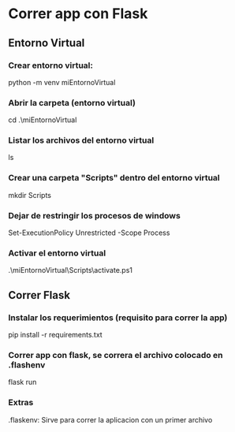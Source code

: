 # Correr app con Flask


## Entorno Virtual 
### Crear entorno virtual:
python -m venv miEntornoVirtual

### Abrir la carpeta (entorno virtual)
cd .\miEntornoVirtual

### Listar los archivos del entorno virtual
ls

### Crear una carpeta "Scripts" dentro del entorno virtual
mkdir Scripts

### Dejar de restringir los procesos de windows
Set-ExecutionPolicy Unrestricted -Scope Process

### Activar el entorno virtual
.\miEntornoVirtual\Scripts\activate.ps1



## Correr Flask
###  Instalar los requerimientos (requisito para correr la app)
pip install -r  requirements.txt

### Correr app con flask, se correra el archivo colocado en .flashenv
flask run

### Extras
.flaskenv: Sirve para correr la aplicacion con un primer archivo
